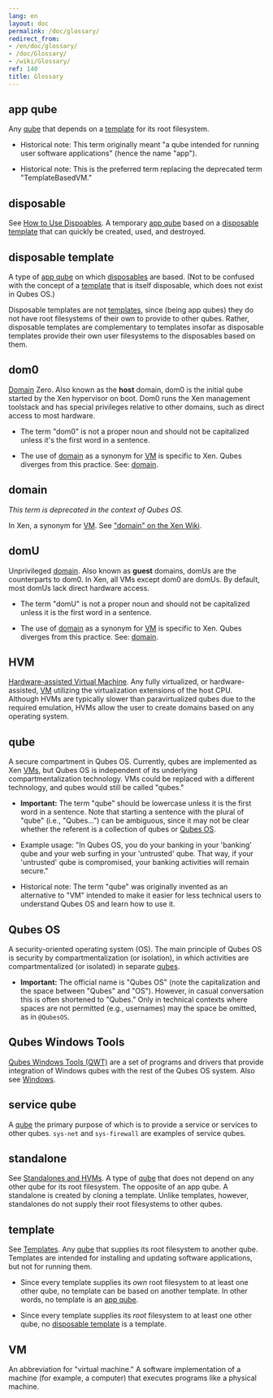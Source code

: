 ```yaml
---
lang: en
layout: doc
permalink: /doc/glossary/
redirect_from:
- /en/doc/glossary/
- /doc/Glossary/
- /wiki/Glossary/
ref: 140
title: Glossary
---
```


## app qube

Any [qube](#qube) that depends on a [template](#template) for its root
filesystem.

* Historical note: This term originally meant "a qube intended for running user
  software applications" (hence the name "app").

* Historical note: This is the preferred term replacing the deprecated term
  "TemplateBasedVM."

## disposable

See [How to Use Dispoables](/doc/how-to-use-disposables/). A temporary [app
qube](#app-qube) based on a [disposable template](#disposable-template) that
can quickly be created, used, and destroyed.

## disposable template

A type of [app qube](#app-qube) on which [disposables](#disposable) are based.
(Not to be confused with the concept of a [template](#template) that is itself
disposable, which does not exist in Qubes OS.)

Disposable templates are not [templates](#template), since (being app qubes)
they do not have root filesystems of their own to provide to other qubes.
Rather, disposable templates are complementary to templates insofar as
disposable templates provide their own user filesystems to the disposables
based on them.

## dom0

[Domain](#domain) Zero. Also known as the **host** domain, dom0 is the initial
qube started by the Xen hypervisor on boot. Dom0 runs the Xen management
toolstack and has special privileges relative to other domains, such as direct
access to most hardware.

* The term "dom0" is not a proper noun and should not be capitalized unless
  it's the first word in a sentence.

* The use of [domain](#domain) as a synonym for [VM](#vm) is specific to Xen.
  Qubes diverges from this practice. See: [domain](#domain).

## domain

_This term is deprecated in the context of Qubes OS._

In Xen, a synonym for [VM](#vm). See ["domain" on the Xen
Wiki](https://wiki.xenproject.org/wiki/Domain).

## domU

Unprivileged [domain](#domain). Also known as **guest** domains, domUs are the
counterparts to dom0. In Xen, all VMs except dom0 are domUs. By default, most
domUs lack direct hardware access.

* The term "domU" is not a proper noun and should not be capitalized unless it
  is the first word in a sentence.

* The use of [domain](#domain) as a synonym for [VM](#vm) is specific to Xen.
  Qubes diverges from this practice. See: [domain](#domain).

## HVM

[Hardware-assisted Virtual Machine](/doc/standalones-and-HVM/). Any fully
virtualized, or hardware-assisted, [VM](#vm) utilizing the virtualization
extensions of the host CPU. Although HVMs are typically slower than
paravirtualized qubes due to the required emulation, HVMs allow the user to
create domains based on any operating system.

## qube

A secure compartment in Qubes OS. Currently, qubes are implemented as Xen
[VMs](#vm), but Qubes OS is independent of its underlying compartmentalization
technology. VMs could be replaced with a different technology, and qubes would
still be called "qubes."

* **Important:** The term "qube" should be lowercase unless it is the first
  word in a sentence. Note that starting a sentence with the plural of "qube"
  (i.e., "Qubes...") can be ambiguous, since it may not be clear whether the
  referent is a collection of qubes or [Qubes OS](#qubes-os).

* Example usage: "In Qubes OS, you do your banking in your 'banking' qube and
  your web surfing in your 'untrusted' qube. That way, if your 'untrusted' qube
  is compromised, your banking activities will remain secure."

* Historical note: The term "qube" was originally invented as an alternative to
  "VM" intended to make it easier for less technical users to understand Qubes
  OS and learn how to use it.

## Qubes OS

A security-oriented operating system (OS). The main principle of Qubes OS is
security by compartmentalization (or isolation), in which activities are
compartmentalized (or isolated) in separate [qubes](#qube).

* **Important:** The official name is "Qubes OS" (note the capitalization and
  the space between "Qubes" and "OS"). However, in casual conversation this is
  often shortened to "Qubes." Only in technical contexts where spaces are not
  permitted (e.g., usernames) may the space be omitted, as in `@QubesOS`.

## Qubes Windows Tools

[Qubes Windows Tools (QWT)](/doc/windows-tools/) are a set of programs and
drivers that provide integration of Windows qubes with the rest of the Qubes OS
system. Also see [Windows](/doc/windows/).

## service qube

A [qube](#qube) the primary purpose of which is to provide a service or
services to other qubes. `sys-net` and `sys-firewall` are examples of service
qubes.

## standalone

See [Standalones and HVMs](/doc/standalones-and-hvm/). A type of [qube](#qube)
that does not depend on any other qube for its root filesystem. The opposite of
an app qube. A standalone is created by cloning a template. Unlike templates,
however, standalones do not supply their root filesystems to other qubes.

## template

See [Templates](/doc/templates/). Any [qube](#qube) that supplies its root
filesystem to another qube. Templates are intended for installing and updating
software applications, but not for running them.

* Since every template supplies its *own* root filesystem to at least one other
  qube, no template can be based on another template. In other words, no
  template is an [app qube](#app-qube).

* Since every template supplies its *root* filesystem to at least one other
  qube, no [disposable template](#disposable-template) is a template.

## VM

An abbreviation for "virtual machine." A software implementation of a machine
(for example, a computer) that executes programs like a physical machine.

